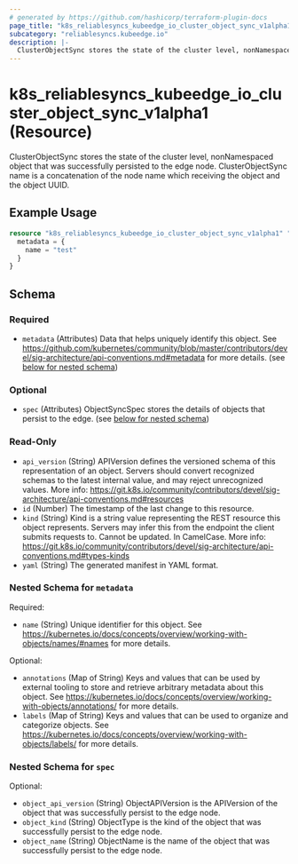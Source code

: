```yaml
---
# generated by https://github.com/hashicorp/terraform-plugin-docs
page_title: "k8s_reliablesyncs_kubeedge_io_cluster_object_sync_v1alpha1 Resource - terraform-provider-k8s"
subcategory: "reliablesyncs.kubeedge.io"
description: |-
  ClusterObjectSync stores the state of the cluster level, nonNamespaced object that was successfully persisted to the edge node. ClusterObjectSync name is a concatenation of the node name which receiving the object and the object UUID.
---
```


# k8s_reliablesyncs_kubeedge_io_cluster_object_sync_v1alpha1 (Resource)

ClusterObjectSync stores the state of the cluster level, nonNamespaced object that was successfully persisted to the edge node. ClusterObjectSync name is a concatenation of the node name which receiving the object and the object UUID.

## Example Usage

```terraform
resource "k8s_reliablesyncs_kubeedge_io_cluster_object_sync_v1alpha1" "minimal" {
  metadata = {
    name = "test"
  }
}
```

<!-- schema generated by tfplugindocs -->
## Schema

### Required

- `metadata` (Attributes) Data that helps uniquely identify this object. See https://github.com/kubernetes/community/blob/master/contributors/devel/sig-architecture/api-conventions.md#metadata for more details. (see [below for nested schema](#nestedatt--metadata))

### Optional

- `spec` (Attributes) ObjectSyncSpec stores the details of objects that persist to the edge. (see [below for nested schema](#nestedatt--spec))

### Read-Only

- `api_version` (String) APIVersion defines the versioned schema of this representation of an object. Servers should convert recognized schemas to the latest internal value, and may reject unrecognized values. More info: https://git.k8s.io/community/contributors/devel/sig-architecture/api-conventions.md#resources
- `id` (Number) The timestamp of the last change to this resource.
- `kind` (String) Kind is a string value representing the REST resource this object represents. Servers may infer this from the endpoint the client submits requests to. Cannot be updated. In CamelCase. More info: https://git.k8s.io/community/contributors/devel/sig-architecture/api-conventions.md#types-kinds
- `yaml` (String) The generated manifest in YAML format.

<a id="nestedatt--metadata"></a>
### Nested Schema for `metadata`

Required:

- `name` (String) Unique identifier for this object. See https://kubernetes.io/docs/concepts/overview/working-with-objects/names/#names for more details.

Optional:

- `annotations` (Map of String) Keys and values that can be used by external tooling to store and retrieve arbitrary metadata about this object. See https://kubernetes.io/docs/concepts/overview/working-with-objects/annotations/ for more details.
- `labels` (Map of String) Keys and values that can be used to organize and categorize objects. See https://kubernetes.io/docs/concepts/overview/working-with-objects/labels/ for more details.


<a id="nestedatt--spec"></a>
### Nested Schema for `spec`

Optional:

- `object_api_version` (String) ObjectAPIVersion is the APIVersion of the object that was successfully persist to the edge node.
- `object_kind` (String) ObjectType is the kind of the object that was successfully persist to the edge node.
- `object_name` (String) ObjectName is the name of the object that was successfully persist to the edge node.


